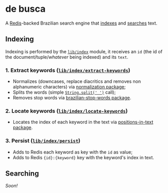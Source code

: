 # de busca

A [Redis](http://redis.io)-backed Brazilian search engine that [indexes](#indexing) and [searches](#searching) text.

## Indexing

Indexing is performed by the [`lib/index`](lib/index.js) module, it receives an `id` (the id of the document/tuple/*whatever* being indexed) and its `text`.

### 1. Extract keywords ([`lib/index/extract-keywords`](lib/index/extract-keywords.js))

* Normalizes (downcases, replace diacritics and removes non alphanumeric characters) via [normalization package](http://github.com/tallesl/normalization);
* Splits the words (simple [`String.split(' ')`](https://developer.mozilla.org/docs/Web/JavaScript/Reference/Global_Objects/String/split) call);
* Removes stop words via [brazilian-stop-words package](https://github.com/tallesl/brazilian-stop-words).

### 2. Locate keywords ([`lib/index/locate-keywords`](lib/index/locate-keywords.js))

* Locates the index of each keyword in the text via [positions-in-text package](https://github.com/tallesl/positions-in-text).

### 3. Persist ([`lib/index/persist`](lib/index/persist.js))

* Adds to Redis each keyword as key with the `id` as value;
* Adds to Redis `{id}:{keyword}` key with the keyword's index in text.

## Searching

*Soon!*

